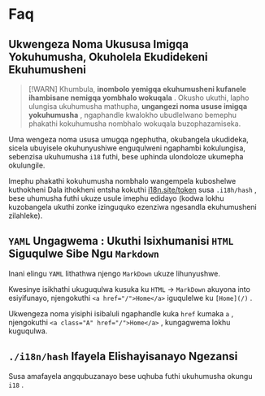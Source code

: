 # Faq

## Ukwengeza Noma Ukususa Imigqa Yokuhumusha, Okuholela Ekudidekeni Ekuhumusheni

> [!WARN]
> Khumbula, **inombolo yemigqa ekuhumusheni kufanele ihambisane nemigqa yombhalo wokuqala** .
> Okusho ukuthi, lapho ulungisa ukuhumusha mathupha, **ungangezi noma ususe imigqa yokuhumusha** , ngaphandle kwalokho ubudlelwano bemephu phakathi kokuhumusha nombhalo wokuqala buzophazamiseka.

Uma wengeza noma ususa umugqa ngephutha, okubangela ukudideka, sicela ubuyisele okuhunyushiwe enguqulweni ngaphambi kokulungisa, sebenzisa ukuhumusha `i18` futhi, bese uphinda ulondoloze ukumepha okulungile.

Imephu phakathi kokuhumusha nombhalo wangempela kuboshelwe kuthokheni Dala ithokheni entsha kokuthi [i18n.site/token](//i18n.site/token) susa `.i18h/hash` , bese uhumusha futhi ukuze usule imephu edidayo (kodwa lokhu kuzobangela ukuthi zonke izinguquko ezenziwa ngesandla ekuhumusheni zilahleke).

## `YAML` Ungagwema : Ukuthi Isixhumanisi `HTML` Siguqulwe Sibe Ngu `Markdown`

Inani elingu `YAML` lithathwa njengo `MarkDown` ukuze lihunyushwe.

Kwesinye isikhathi ukuguqulwa kusuka ku `HTML` → `MarkDown` akuyona into esiyifunayo, njengokuthi `<a href="/">Home</a>` iguqulelwe ku `[Home](/)` .

Ukwengeza noma yisiphi isibaluli ngaphandle kuka `href` kumaka `a` , njengokuthi `<a class="A" href="/">Home</a>` , kungagwema lokhu kuguqulwa.

## `./i18n/hash` Ifayela Elishayisanayo Ngezansi

Susa amafayela angqubuzanayo bese uqhuba futhi ukuhumusha okungu `i18` .